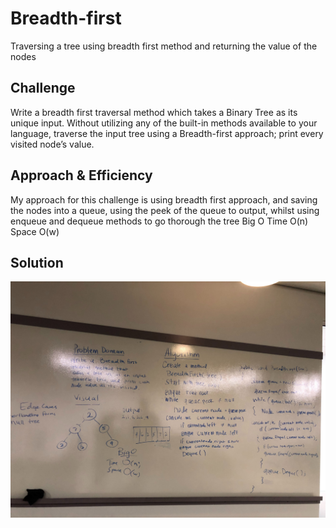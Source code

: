 # Breadth-first
Traversing a tree using breadth first method and returning the value of the nodes

## Challenge
Write a breadth first traversal method which takes a Binary Tree as its unique input. Without utilizing any of the built-in methods available to your language, traverse the input tree using a Breadth-first approach; print every visited node’s value.

## Approach & Efficiency
My approach for this challenge is using breadth first approach, and saving the nodes into a queue, using the peek of the queue to output, whilst using enqueue and dequeue methods to go thorough the tree
Big O
Time O(n)
Space O(w)

## Solution
![Whiteboard](https://github.com/rynnnaa/data-structures-and-algorithms/blob/master/assets/breadth-first-traversal.jpg)
